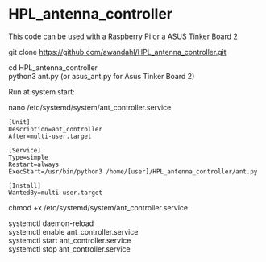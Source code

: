 # HPL_antenna_controller

This code can be used with a Raspberry Pi or a ASUS Tinker Board 2

git clone https://github.com/awandahl/HPL_antenna_controller.git    

cd HPL_antenna_controller    
python3 ant.py  (or asus_ant.py for Asus Tinker Board 2)    


Run at system start:    

nano /etc/systemd/system/ant_controller.service    

```` 
[Unit]
Description=ant_controller
After=multi-user.target

[Service]
Type=simple
Restart=always
ExecStart=/usr/bin/python3 /home/[user]/HPL_antenna_controller/ant.py

[Install]
WantedBy=multi-user.target
````

chmod +x /etc/systemd/system/ant_controller.service    

systemctl daemon-reload    
systemctl enable ant_controller.service    
systemctl start ant_controller.service    
systemctl stop ant_controller.service    

